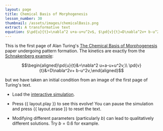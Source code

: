 ```yaml
---
layout: page
title: Chemical Basis of Morphogenesis
lesson_number: 30
thumbnail: /assets/images/chemicalBasis.png
extract: A transformative text
equation: $\pd{u}{t}=\nabla^2 u+a-u+u^2v$, $\pd{v}{t}=D\nabla^2v+ b-u^2v$
---
```

This is the first page of Alan Turing's [The Chemical Basis of Morphogenesis](https://en.wikipedia.org/wiki/The_Chemical_Basis_of_Morphogenesis) paper undergoing pattern formation. The kinetics are exactly from the [Schnakenberg example](/mathematical-biology/schnakenberg):

$$\begin{aligned}\pd{u}{t}&=\nabla^2 u+a-u+u^2v,\\ \pd{v}{t}&=D\nabla^2v+ b-u^2v,\end{aligned}$$

but we have taken an initial condition from an image of the first page of Turing's text.

* Load the [interactive simulation](/sim/?preset=chemicalBasisOfMorphogenesis).

* Press {{ layout.play }} to see this evolve! You can pause the simulation and press {{ layout.erase }} to reset the text. 

* Modifying different parameters (particularly $b$) can lead to qualitatively different solutions. Try $b=0.6$ for example.
